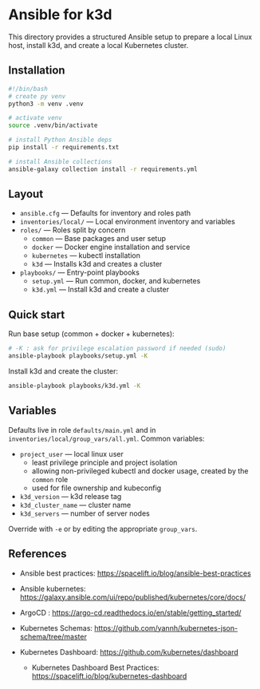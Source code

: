 # Ansible for k3d

This directory provides a structured Ansible setup to prepare a local Linux host, install k3d, and create a local Kubernetes cluster.

## Installation

```bash
#!/bin/bash
# create py venv
python3 -m venv .venv

# activate venv
source .venv/bin/activate

# install Python Ansible deps
pip install -r requirements.txt

# install Ansible collections
ansible-galaxy collection install -r requirements.yml
```

## Layout

- `ansible.cfg` — Defaults for inventory and roles path
- `inventories/local/` — Local environment inventory and variables
- `roles/` — Roles split by concern
  - `common` — Base packages and user setup
  - `docker` — Docker engine installation and service
  - `kubernetes` — kubectl installation
  - `k3d` — Installs k3d and creates a cluster
- `playbooks/` — Entry-point playbooks
  - `setup.yml` — Run common, docker, and kubernetes
  - `k3d.yml` — Install k3d and create a cluster

## Quick start

Run base setup (common + docker + kubernetes):

```sh
# -K : ask for privilege escalation password if needed (sudo)
ansible-playbook playbooks/setup.yml -K
```

Install k3d and create the cluster:

```sh
ansible-playbook playbooks/k3d.yml -K
```

## Variables

Defaults live in role `defaults/main.yml` and in `inventories/local/group_vars/all.yml`.
Common variables:

- `project_user` — local linux user
  - least privilege principle and project isolation
  - allowing non-privileged kubectl and docker usage, created by the `common` role
  - used for file ownership and kubeconfig
- `k3d_version` — k3d release tag
- `k3d_cluster_name` — cluster name
- `k3d_servers` — number of server nodes

Override with `-e` or by editing the appropriate `group_vars`.

## References

- Ansible best practices: https://spacelift.io/blog/ansible-best-practices

- Ansible kubernetes: https://galaxy.ansible.com/ui/repo/published/kubernetes/core/docs/

<!-- - Ansible Kubernetes Guide FR: https://blog.stephane-robert.info/docs/conteneurs/orchestrateurs/outils/ansible-k8s/ -->
<!-- - ArgoCD Guide FR: https://une-tasse-de.cafe/blog/argocd/ -->

- ArgoCD : https://argo-cd.readthedocs.io/en/stable/getting_started/

- Kubernetes Schemas: https://github.com/yannh/kubernetes-json-schema/tree/master
- Kubernetes Dashboard: https://github.com/kubernetes/dashboard
  - Kubernetes Dashboard Best Practices: https://spacelift.io/blog/kubernetes-dashboard
